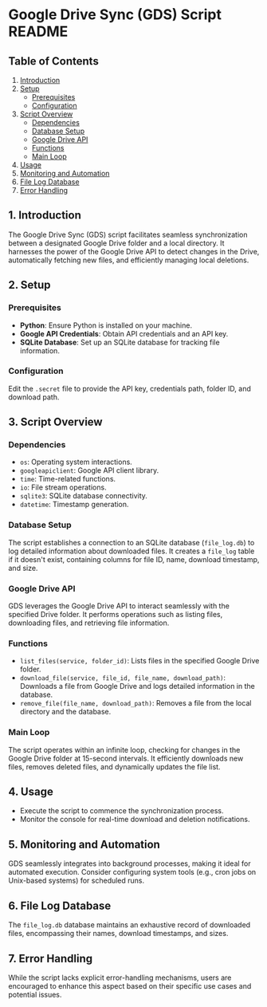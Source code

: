 # Google Drive Sync (GDS) Script README

## Table of Contents

1. [Introduction](#1-introduction)
2. [Setup](#2-setup)
   - [Prerequisites](#prerequisites)
   - [Configuration](#configuration)
3. [Script Overview](#3-script-overview)
   - [Dependencies](#dependencies)
   - [Database Setup](#database-setup)
   - [Google Drive API](#google-drive-api)
   - [Functions](#functions)
   - [Main Loop](#main-loop)
4. [Usage](#4-usage)
5. [Monitoring and Automation](#5-monitoring-and-automation)
6. [File Log Database](#6-file-log-database)
7. [Error Handling](#7-error-handling)

## 1. Introduction

The Google Drive Sync (GDS) script facilitates seamless synchronization between a designated Google Drive folder and a local directory. It harnesses the power of the Google Drive API to detect changes in the Drive, automatically fetching new files, and efficiently managing local deletions.

## 2. Setup

### Prerequisites

- **Python**: Ensure Python is installed on your machine.
- **Google API Credentials**: Obtain API credentials and an API key.
- **SQLite Database**: Set up an SQLite database for tracking file information.

### Configuration

Edit the `.secret` file to provide the API key, credentials path, folder ID, and download path.

## 3. Script Overview

### Dependencies

- `os`: Operating system interactions.
- `googleapiclient`: Google API client library.
- `time`: Time-related functions.
- `io`: File stream operations.
- `sqlite3`: SQLite database connectivity.
- `datetime`: Timestamp generation.

### Database Setup

The script establishes a connection to an SQLite database (`file_log.db`) to log detailed information about downloaded files. It creates a `file_log` table if it doesn't exist, containing columns for file ID, name, download timestamp, and size.

### Google Drive API

GDS leverages the Google Drive API to interact seamlessly with the specified Drive folder. It performs operations such as listing files, downloading files, and retrieving file information.

### Functions

- `list_files(service, folder_id)`: Lists files in the specified Google Drive folder.
- `download_file(service, file_id, file_name, download_path)`: Downloads a file from Google Drive and logs detailed information in the database.
- `remove_file(file_name, download_path)`: Removes a file from the local directory and the database.

### Main Loop

The script operates within an infinite loop, checking for changes in the Google Drive folder at 15-second intervals. It efficiently downloads new files, removes deleted files, and dynamically updates the file list.

## 4. Usage

- Execute the script to commence the synchronization process.
- Monitor the console for real-time download and deletion notifications.

## 5. Monitoring and Automation

GDS seamlessly integrates into background processes, making it ideal for automated execution. Consider configuring system tools (e.g., cron jobs on Unix-based systems) for scheduled runs.

## 6. File Log Database

The `file_log.db` database maintains an exhaustive record of downloaded files, encompassing their names, download timestamps, and sizes.

## 7. Error Handling

While the script lacks explicit error-handling mechanisms, users are encouraged to enhance this aspect based on their specific use cases and potential issues.
